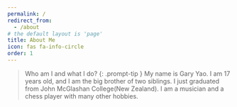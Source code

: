 ```yaml
---
permalink: /
redirect_from:
  - /about
# the default layout is 'page'
title: About Me
icon: fas fa-info-circle
order: 1
---
```


> Who am I and what I do?
{: .prompt-tip }
My name is Gary Yao. I am 17 years old, and I am the big brother of two siblings. I just graduated from John McGlashan College(New Zealand).
I am a musician and a chess player with many other hobbies.